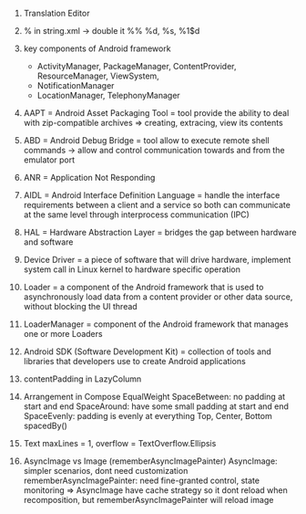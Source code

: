 1. Translation Editor
2. % in string.xml -> double it %%
%d, %s, %1$d
3. key components of Android framework
    - ActivityManager, PackageManager, ContentProvider, ResourceManager, ViewSystem,
    - NotificationManager
    - LocationManager, TelephonyManager
4. AAPT = Android Asset Packaging Tool = tool provide the ability to deal with zip-compatible archives
=> creating, extracing, view its contents
5. ABD = Android Debug Bridge = tool allow to execute remote shell commands -> allow and control communication
towards and from the emulator port
6. ANR = Application Not Responding
7. AIDL = Android Interface Definition Language = handle the interface requirements between a client and a service
so both can communicate at the same level through interprocess communication (IPC)
8. HAL = Hardware Abstraction Layer = bridges the gap between hardware and software

9. Device Driver = a piece of software that will drive hardware, implement system call in Linux kernel to hardware specific operation

10. Loader = a component of the Android framework that is used to asynchronously load data from a content provider or other data source, without blocking the UI thread
11. LoaderManager =  component of the Android framework that manages one or more Loaders
12. Android SDK (Software Development Kit) = collection of tools and libraries that developers use to
create Android applications
13. contentPadding in LazyColumn
14. Arrangement in Compose
EqualWeight
SpaceBetween: no padding at start and end
SpaceAround: have some small padding at start and end
SpaceEvenly: padding is evenly at everything
Top, Center, Bottom
spacedBy()
15. Text
maxLines = 1,
overflow = TextOverflow.Ellipsis
16. AsyncImage vs Image (rememberAsyncImagePainter)
AsyncImage: simpler scenarios, dont need customization
rememberAsyncImagePainter: need fine-granted control, state monitoring
=> AsyncImage have cache strategy so it dont reload when recomposition, but rememberAsyncImagePainter
will reload image